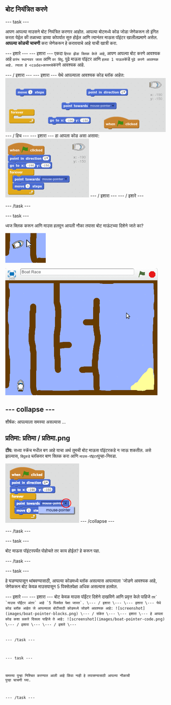 ## बोट नियंत्रित करणे

\--- task \---

आपण आपल्या माउसने बोट नियंत्रित करणार आहोत. आपल्या बोटमध्ये कोड जोडा जेणेकरून तो इंगित करता येईल की तळाच्या डाव्या कोपर्यात सुरु होईल आणि त्यानंतर माऊस पॉइंटर खालीलप्रमाणे असेल. **आपल्या कोडची चाचणी** करा जेणेकरून हे करावयाचे आहे याची खात्री करा.

\--- इशारे \--- \--- इशारा \--- एकदा `हिरवा झेंडा क्लिक केले आहे`, आपण आपल्या बोट करणे आवश्यक आहे `प्रारंभ स्थानावर जाता` आणि `वर बिंदू`. पुढे माऊस पॉइंटर</code> आणि `हलवा 1 पाऊल`कडे `पुढे करणे आवश्यक आहे. त्याला हे <code>कायमचे`करणे आवश्यक आहे.

\--- / इशारा \--- \--- इशारा \--- येथे आपल्याला आवश्यक कोड ब्लॉक आहेत: ![screenshot](images/boat-move-blocks.png) \--- / हिच \--- \--- इशारा \--- हा आपला कोड असा असावा: ![screenshot](images/boat-move-code.png) \--- / इशारा \--- \--- / इशारे \---

\--- /task \---

\--- task \---

ध्वज क्लिक करून आणि माउस हलवून आपली नौका तपासा बोट माऊंटच्या दिशेने जाते का?

![स्क्रीनशॉट](images/boat-mouse.png)

![स्क्रीनशॉट](images/boat-pointer-test-anim.gif)

## \--- collapse \---

शीर्षक: आपल्याला समस्या असल्यास ...

## प्रतिमा: प्रतिमा / प्रतिमा.png

**टीप:** सध्या स्क्रॅच मधील बग आहे याचा अर्थ तुमची बोट माऊस पॉइंटरकडे न जाऊ शकतील. असे झाल्यास, `बिंदूकडे` ब्लॉकवर बाण क्लिक करा आणि `माउस-पॉइंटर`पुन्हा-निवडा.

![स्क्रीनशॉट](images/boat-bug.png) \--- /collapse \---

\--- /task \---

\--- task \---

बोट माऊस पॉइंटरपर्यंत पोहोचते तर काय होईल? हे करून पहा.

\--- /task \---

\--- task \---

हे घडण्यापासून थांबवण्यासाठी, आपल्या कोडमध्ये</code> ब्लॉक असल्यास आपल्याला `जोडणे आवश्यक आहे, जेणेकरून बोट केवळ माउसपासून 5 पिक्सेलपेक्षा अधिक असल्यास हलवेल.</p>

<p>--- इशारे --- --- इशारा --- बोट केवळ माउस पॉईंटर दिशेने दाखविणे आणि प्रवृत्त केले पाहिजे <code>तर` `माउस पॉईंटर अंतर` आहे `5 पिक्सेल पेक्षा जास्त`. \--- / इशारा \--- \--- इशारा \--- येथे कोड ब्लॉक आहेत जे आपल्याला बोटीसाठी कोडमध्ये जोडणे आवश्यक आहे: ![screenshot](images/boat-pointer-blocks.png) \--- / संकेत \--- \--- इशारा \--- हे आपला कोड कशा प्रकारे दिसला पाहिजे ते आहे: ![screenshot](images/boat-pointer-code.png) \--- / इशारा \--- \--- / इशारे \---

\--- /task \---

\--- task \---

समस्या पुन्हा निश्चित करण्यात आली आहे किंवा नाही हे तपासण्यासाठी आपल्या नौकाची पुन्हा चाचणी घ्या.

\--- /task \---